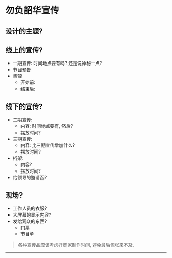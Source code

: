 # 勿负韶华宣传

## 设计的主题?

## 线上的宣传?

* 一期宣传: 时间地点要有吗? 还是说神秘一点?
* 节目预告
* 集赞
  * 开始前:
  * 结束后:

## 线下的宣传?

* 二期宣传:
  * 内容: 时间地点要有, 然后?
  * 摆放时间?
* 三期宣传:
  * 内容: 比三期宣传增加什么?
  * 摆放时间?
* 桁架:
  * 内容?
  * 摆放时间?
* 给领导的邀请函?

## 现场?

* 工作人员的衣服?
* 大屏幕的显示内容?
* 发给观众的东西?
  * 门票
  * 节目单

> 各种宣传品应该考虑好商家制作时间, 避免最后慌张来不及.

***

